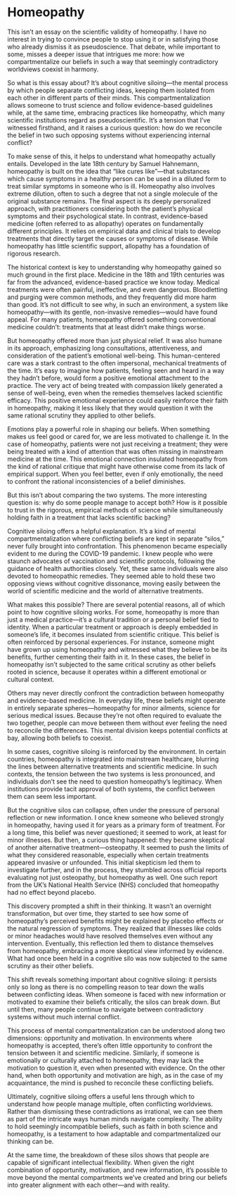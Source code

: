 # Homeopathy

This isn’t an essay on the scientific validity of homeopathy. I have no interest in trying to convince people to stop using it or in satisfying those who already dismiss it as pseudoscience. That debate, while important to some, misses a deeper issue that intrigues me more: how we compartmentalize our beliefs in such a way that seemingly contradictory worldviews coexist in harmony.

So what is this essay about? It’s about cognitive siloing—the mental process by which people separate conflicting ideas, keeping them isolated from each other in different parts of their minds. This compartmentalization allows someone to trust science and follow evidence-based guidelines while, at the same time, embracing practices like homeopathy, which many scientific institutions regard as pseudoscientific. It’s a tension that I’ve witnessed firsthand, and it raises a curious question: how do we reconcile the belief in two such opposing systems without experiencing internal conflict?

To make sense of this, it helps to understand what homeopathy actually entails. Developed in the late 18th century by Samuel Hahnemann, homeopathy is built on the idea that “like cures like”—that substances which cause symptoms in a healthy person can be used in a diluted form to treat similar symptoms in someone who is ill. Homeopathy also involves extreme dilution, often to such a degree that not a single molecule of the original substance remains. The final aspect is its deeply personalized approach, with practitioners considering both the patient’s physical symptoms and their psychological state. In contrast, evidence-based medicine (often referred to as allopathy) operates on fundamentally different principles. It relies on empirical data and clinical trials to develop treatments that directly target the causes or symptoms of disease. While homeopathy has little scientific support, allopathy has a foundation of rigorous research.

The historical context is key to understanding why homeopathy gained so much ground in the first place. Medicine in the 18th and 19th centuries was far from the advanced, evidence-based practice we know today. Medical treatments were often painful, ineffective, and even dangerous. Bloodletting and purging were common methods, and they frequently did more harm than good. It’s not difficult to see why, in such an environment, a system like homeopathy—with its gentle, non-invasive remedies—would have found appeal. For many patients, homeopathy offered something conventional medicine couldn’t: treatments that at least didn’t make things worse.

But homeopathy offered more than just physical relief. It was also humane in its approach, emphasizing long consultations, attentiveness, and consideration of the patient’s emotional well-being. This human-centered care was a stark contrast to the often impersonal, mechanical treatments of the time. It’s easy to imagine how patients, feeling seen and heard in a way they hadn’t before, would form a positive emotional attachment to the practice. The very act of being treated with compassion likely generated a sense of well-being, even when the remedies themselves lacked scientific efficacy. This positive emotional experience could easily reinforce their faith in homeopathy, making it less likely that they would question it with the same rational scrutiny they applied to other beliefs.

Emotions play a powerful role in shaping our beliefs. When something makes us feel good or cared for, we are less motivated to challenge it. In the case of homeopathy, patients were not just receiving a treatment; they were being treated with a kind of attention that was often missing in mainstream medicine at the time. This emotional connection insulated homeopathy from the kind of rational critique that might have otherwise come from its lack of empirical support. When you feel better, even if only emotionally, the need to confront the rational inconsistencies of a belief diminishes.

But this isn’t about comparing the two systems. The more interesting question is: why do some people manage to accept both? How is it possible to trust in the rigorous, empirical methods of science while simultaneously holding faith in a treatment that lacks scientific backing?

Cognitive siloing offers a helpful explanation. It’s a kind of mental compartmentalization where conflicting beliefs are kept in separate “silos,” never fully brought into confrontation. This phenomenon became especially evident to me during the COVID-19 pandemic. I knew people who were staunch advocates of vaccination and scientific protocols, following the guidance of health authorities closely. Yet, these same individuals were also devoted to homeopathic remedies. They seemed able to hold these two opposing views without cognitive dissonance, moving easily between the world of scientific medicine and the world of alternative treatments.

What makes this possible? There are several potential reasons, all of which point to how cognitive siloing works. For some, homeopathy is more than just a medical practice—it’s a cultural tradition or a personal belief tied to identity. When a particular treatment or approach is deeply embedded in someone’s life, it becomes insulated from scientific critique. This belief is often reinforced by personal experiences. For instance, someone might have grown up using homeopathy and witnessed what they believe to be its benefits, further cementing their faith in it. In these cases, the belief in homeopathy isn’t subjected to the same critical scrutiny as other beliefs rooted in science, because it operates within a different emotional or cultural context.

Others may never directly confront the contradiction between homeopathy and evidence-based medicine. In everyday life, these beliefs might operate in entirely separate spheres—homeopathy for minor ailments, science for serious medical issues. Because they’re not often required to evaluate the two together, people can move between them without ever feeling the need to reconcile the differences. This mental division keeps potential conflicts at bay, allowing both beliefs to coexist.

In some cases, cognitive siloing is reinforced by the environment. In certain countries, homeopathy is integrated into mainstream healthcare, blurring the lines between alternative treatments and scientific medicine. In such contexts, the tension between the two systems is less pronounced, and individuals don’t see the need to question homeopathy’s legitimacy. When institutions provide tacit approval of both systems, the conflict between them can seem less important.

But the cognitive silos can collapse, often under the pressure of personal reflection or new information. I once knew someone who believed strongly in homeopathy, having used it for years as a primary form of treatment. For a long time, this belief was never questioned; it seemed to work, at least for minor illnesses. But then, a curious thing happened: they became skeptical of another alternative treatment—osteopathy. It seemed to push the limits of what they considered reasonable, especially when certain treatments appeared invasive or unfounded. This initial skepticism led them to investigate further, and in the process, they stumbled across official reports evaluating not just osteopathy, but homeopathy as well. One such report from the UK’s National Health Service (NHS) concluded that homeopathy had no effect beyond placebo.

This discovery prompted a shift in their thinking. It wasn’t an overnight transformation, but over time, they started to see how some of homeopathy’s perceived benefits might be explained by placebo effects or the natural regression of symptoms. They realized that illnesses like colds or minor headaches would have resolved themselves even without any intervention. Eventually, this reflection led them to distance themselves from homeopathy, embracing a more skeptical view informed by evidence. What had once been held in a cognitive silo was now subjected to the same scrutiny as their other beliefs.

This shift reveals something important about cognitive siloing: it persists only so long as there is no compelling reason to tear down the walls between conflicting ideas. When someone is faced with new information or motivated to examine their beliefs critically, the silos can break down. But until then, many people continue to navigate between contradictory systems without much internal conflict.

This process of mental compartmentalization can be understood along two dimensions: opportunity and motivation. In environments where homeopathy is accepted, there’s often little opportunity to confront the tension between it and scientific medicine. Similarly, if someone is emotionally or culturally attached to homeopathy, they may lack the motivation to question it, even when presented with evidence. On the other hand, when both opportunity and motivation are high, as in the case of my acquaintance, the mind is pushed to reconcile these conflicting beliefs.

Ultimately, cognitive siloing offers a useful lens through which to understand how people manage multiple, often conflicting worldviews. Rather than dismissing these contradictions as irrational, we can see them as part of the intricate ways human minds navigate complexity. The ability to hold seemingly incompatible beliefs, such as faith in both science and homeopathy, is a testament to how adaptable and compartmentalized our thinking can be.

At the same time, the breakdown of these silos shows that people are capable of significant intellectual flexibility. When given the right combination of opportunity, motivation, and new information, it’s possible to move beyond the mental compartments we’ve created and bring our beliefs into greater alignment with each other—and with reality.
 






